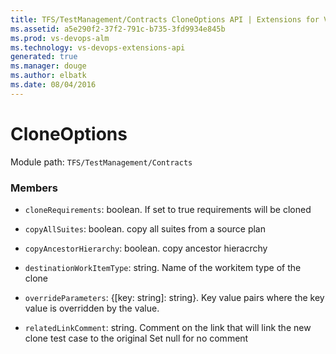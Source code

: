 ```yaml
---
title: TFS/TestManagement/Contracts CloneOptions API | Extensions for Visual Studio Team Services
ms.assetid: a5e290f2-37f2-791c-b735-3fd9934e845b
ms.prod: vs-devops-alm
ms.technology: vs-devops-extensions-api
generated: true
ms.manager: douge
ms.author: elbatk
ms.date: 08/04/2016
---
```


# CloneOptions

Module path: `TFS/TestManagement/Contracts`


### Members

* `cloneRequirements`: boolean. If set to true requirements will be cloned

* `copyAllSuites`: boolean. copy all suites from a source plan

* `copyAncestorHierarchy`: boolean. copy ancestor hieracrchy

* `destinationWorkItemType`: string. Name of the workitem type of the clone

* `overrideParameters`: {[key: string]: string}. Key value pairs where the key value is overridden by the value.

* `relatedLinkComment`: string. Comment on the link that will link the new clone  test case to the original Set null for no comment

